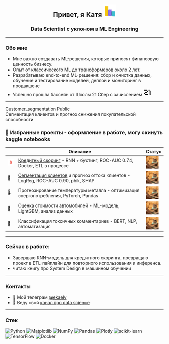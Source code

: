 <h2 align="center">Привет, я Катя</a> 
<img src="https://github.com/elvirova/elvirova/blob/main/raw/images/Reporting%20Social%20Media%20GIF%20by%20Agorapulse.gif" height="40"/></h1>
<h3 align="center"> Data Scientist с уклоном в ML Engineering </h3>

---


### Обо мне
- Мне важно создавать ML-решения, которые приносят финансовую ценность бизнесу.
- Опыт от классического ML до трансформеров около 2 лет.
- Разрабатываю end-to-end ML-решения: сбор и очистка данных, обучение и тестирование моделей, деплой и мониторинг в продакшене
- Успешно прошла бассейн от Школы 21 Сбер с зачислением <img src="https://github.com/elvirova/elvirova/blob/main/raw/images/medium_f3ccdd27d2000e3f9255a7e3e2c48800.jpg" height="25"/>
 
---

Customer_segmentation Public  
Сегментация клиентов и прогноз снижения покупательской способности

### 📂 Избранные проекты - оформление в работе, могу скинуть kaggle notebooks
|  | Описание | Статус |
|--------|----------|--------|
| <img src="https://github.com/elvirova/elvirova/blob/main/raw/images/wwh5l7ed.png" width="30"> | [Кредитный скоринг](https://github.com/elvirova/credit_scoring) - RNN + бустинг, ROC-AUC 0.74, Docker, ETL в процессе | <img src="https://github.com/elvirova/elvirova/blob/main/raw/images/Cat%20Working%20GIF.gif" height="40"/> | 
| 🥧 | [Сегментация клиентов](https://github.com/elvirova/Customer_segmentation) и прогноз оттока клиентов - LogReg, ROC-AUC 0.90, phik, SHAP | <img src="https://github.com/elvirova/elvirova/blob/main/raw/images/Cat%20Working%20GIF.gif" height="40"/> |
| 🌡️ | Прогнозирование температуры металла - оптимизация энергопотребления, PyTorch, Pandas | <img src="https://github.com/elvirova/elvirova/blob/main/raw/images/Cat%20Working%20GIF.gif" height="40"/> | 
| 🚗 | Оценка стоимости автомобилей - ML-модель, LightGBM, анализ данных | <img src="https://github.com/elvirova/elvirova/blob/main/raw/images/Cat%20Working%20GIF.gif" height="40"/> | 
| 📝 | Классификация токсичных комментариев - BERT, NLP, автоматизация | <img src="https://github.com/elvirova/elvirova/blob/main/raw/images/Cat%20Working%20GIF.gif" height="40"/> |




---

### Сейчас в работе:
- Завершаю RNN-модель для кредитного скоринга, превращаю проект в ETL-пайплайн для повторного использования и инференса.
- читаю книгу про System Design в машинном обучении

---

### Контакты
- 💬 Мой телеграм [@ekaelv](https://t.me/@ekaelv)  
- 📠 Веду свой [канал про data science](https://t.me/elv_dc)

---

### Стек 
![Python](https://img.shields.io/badge/python-3670A0?style=for-the-badge&logo=python&logoColor=ffdd54) ![Matplotlib](https://img.shields.io/badge/Matplotlib-%23ffffff.svg?style=for-the-badge&logo=Matplotlib&logoColor=black) ![NumPy](https://img.shields.io/badge/numpy-%23013243.svg?style=for-the-badge&logo=numpy&logoColor=white) ![Pandas](https://img.shields.io/badge/pandas-%23150458.svg?style=for-the-badge&logo=pandas&logoColor=white) ![Plotly](https://img.shields.io/badge/Plotly-%233F4F75.svg?style=for-the-badge&logo=plotly&logoColor=white) ![scikit-learn](https://img.shields.io/badge/scikit--learn-%23F7931E.svg?style=for-the-badge&logo=scikit-learn&logoColor=white) ![TensorFlow](https://img.shields.io/badge/TensorFlow-%23FF6F00.svg?style=for-the-badge&logo=TensorFlow&logoColor=white)
![Docker](https://img.shields.io/badge/docker-%230db7ed.svg?style=for-the-badge&logo=docker&logoColor=white) 



